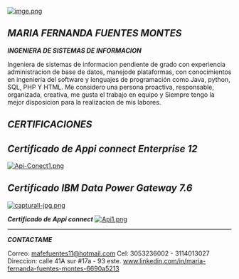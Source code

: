 
[![imge.png](https://i.postimg.cc/y8QMgq60/imge.png)](https://postimg.cc/0zSWFBwN)

***MARIA FERNANDA FUENTES MONTES***
----
***INGENIERA DE SISTEMAS DE INFORMACION***

Ingeniera de sistemas de informacion pendiente de grado con experiencia administracion de base de datos, manejode plataformas, con conocimientos en ingeniería del software y lenguajes de programación como Java, python, SQL, PHP Y HTML. Me considero una persona proactiva, responsable, organizada, creativa, me gusta el trabajo en equipo y Siempre tengo la mejor disposicion para la realizacion de mis labores.

***CERTIFICACIONES***
----
***Certificado de Appi connect Enterprise 12***
----
[![Api-Conect1.png](https://i.postimg.cc/nr6wnZn1/Api-Conect1.png)](https://postimg.cc/2L7xxsbq)

***Certificado IBM Data Power Gateway 7.6***
----
[![capturall-jpg.png](https://i.postimg.cc/x1NKVHZM/capturall-jpg.png)](https://postimg.cc/RW93c34Z)

***Certificado de Appi connect***
[![Api1.png](https://i.postimg.cc/wM0LkQGR/Api1.png)](https://postimg.cc/sGGMj7y3)

---
***CONTACTAME***

Correo: mafefuentes11@hotmail.com
Cel: 3053236002 - 3114013027 
Direccion: calle 41A sur  #17a - 93 este. 
www.linkedin.com/in/maria-fernanda-fuentes-montes-6690a5213
